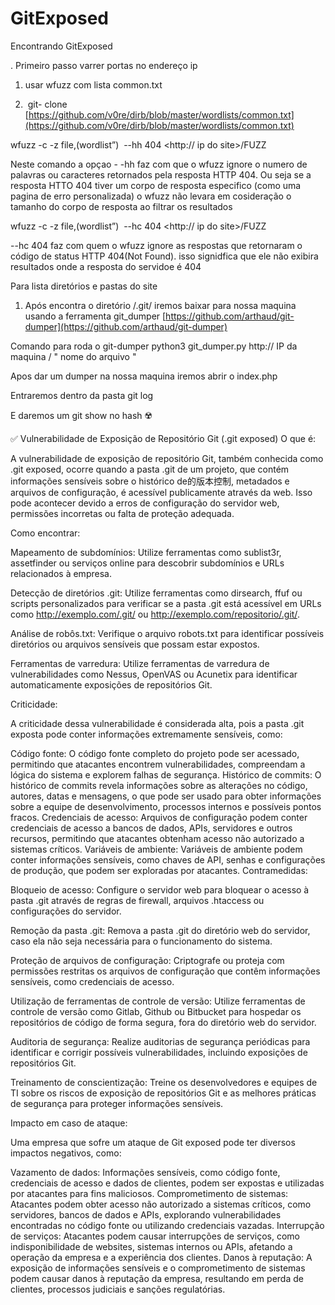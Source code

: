 # GitExposed
Encontrando GitExposed 


. Primeiro passo varrer portas no endereço ip
    
1. usar wfuzz com lista common.txt
    
2.  git- clone [https://github.com/v0re/dirb/blob/master/wordlists/common.txt](https://github.com/v0re/dirb/blob/master/wordlists/common.txt)
    

wfuzz -c -z file,(wordlist”)  --hh 404 <http:// ip do site>/FUZZ

Neste comando a opçao - -hh faz com que o wfuzz ignore o numero de palavras ou caracteres retornados pela resposta HTTP 404. Ou seja se a resposta HTTO 404 tiver um corpo de resposta especifico (como uma pagina de erro personalizada) o wfuzz não levara em cosideração o tamanho do corpo de resposta ao filtrar os resultados 

wfuzz -c -z file,(wordlist”)  --hc 404 <http:// ip do site>/FUZZ

--hc 404 faz com quem o wfuzz ignore as respostas que retornaram o código de status HTTP 404(Not Found). isso signidfica que ele não exibira resultados onde a resposta do servidoe é 404
  

Para lista diretórios e pastas do site 
  

1. Após encontra o diretório /.git/ iremos baixar para nossa maquina usando a ferramenta git_dumper [https://github.com/arthaud/git-dumper](https://github.com/arthaud/git-dumper)
    
Comando para roda o git-dumper
python3 git_dumper.py http:// IP da maquina / " nome do arquivo "

Apos dar um dumper na nossa maquina iremos abrir o index.php

Entraremos dentro da pasta git log

E daremos um git show no hash ☢️



✅ Vulnerabilidade de Exposição de Repositório Git (.git exposed)
O que é:

A vulnerabilidade de exposição de repositório Git, também conhecida como .git exposed, ocorre quando a pasta .git de um projeto, que contém informações sensíveis sobre o histórico de的版本控制, metadados e arquivos de configuração, é acessível publicamente através da web. Isso pode acontecer devido a erros de configuração do servidor web, permissões incorretas ou falta de proteção adequada.

Como encontrar:

Mapeamento de subdomínios: Utilize ferramentas como sublist3r, assetfinder ou serviços online para descobrir subdomínios e URLs relacionados à empresa.

Detecção de diretórios .git: Utilize ferramentas como dirsearch, ffuf ou scripts personalizados para verificar se a pasta .git está acessível em URLs como http://exemplo.com/.git/ ou http://exemplo.com/repositorio/.git/.

Análise de robôs.txt: Verifique o arquivo robots.txt para identificar possíveis diretórios ou arquivos sensíveis que possam estar expostos.

Ferramentas de varredura: Utilize ferramentas de varredura de vulnerabilidades como Nessus, OpenVAS ou Acunetix para identificar automaticamente exposições de repositórios Git.

Criticidade:

A criticidade dessa vulnerabilidade é considerada alta, pois a pasta .git exposta pode conter informações extremamente sensíveis, como:

Código fonte: O código fonte completo do projeto pode ser acessado, permitindo que atacantes encontrem vulnerabilidades, compreendam a lógica do sistema e explorem falhas de segurança.
Histórico de commits: O histórico de commits revela informações sobre as alterações no código, autores, datas e mensagens, o que pode ser usado para obter informações sobre a equipe de desenvolvimento, processos internos e possíveis pontos fracos.
Credenciais de acesso: Arquivos de configuração podem conter credenciais de acesso a bancos de dados, APIs, servidores e outros recursos, permitindo que atacantes obtenham acesso não autorizado a sistemas críticos.
Variáveis de ambiente: Variáveis de ambiente podem conter informações sensíveis, como chaves de API, senhas e configurações de produção, que podem ser exploradas por atacantes.
Contramedidas:

Bloqueio de acesso: Configure o servidor web para bloquear o acesso à pasta .git através de regras de firewall, arquivos .htaccess ou configurações do servidor.

Remoção da pasta .git: Remova a pasta .git do diretório web do servidor, caso ela não seja necessária para o funcionamento do sistema.

Proteção de arquivos de configuração: Criptografe ou proteja com permissões restritas os arquivos de configuração que contêm informações sensíveis, como credenciais de acesso.

Utilização de ferramentas de controle de versão: Utilize ferramentas de controle de versão como Gitlab, Github ou Bitbucket para hospedar os repositórios de código de forma segura, fora do diretório web do servidor.

Auditoria de segurança: Realize auditorias de segurança periódicas para identificar e corrigir possíveis vulnerabilidades, incluindo exposições de repositórios Git.

Treinamento de conscientização: Treine os desenvolvedores e equipes de TI sobre os riscos de exposição de repositórios Git e as melhores práticas de segurança para proteger informações sensíveis.

Impacto em caso de ataque:

Uma empresa que sofre um ataque de Git exposed pode ter diversos impactos negativos, como:

Vazamento de dados: Informações sensíveis, como código fonte, credenciais de acesso e dados de clientes, podem ser expostas e utilizadas por atacantes para fins maliciosos.
Comprometimento de sistemas: Atacantes podem obter acesso não autorizado a sistemas críticos, como servidores, bancos de dados e APIs, explorando vulnerabilidades encontradas no código fonte ou utilizando credenciais vazadas.
Interrupção de serviços: Atacantes podem causar interrupções de serviços, como indisponibilidade de websites, sistemas internos ou APIs, afetando a operação da empresa e a experiência dos clientes.
Danos à reputação: A exposição de informações sensíveis e o comprometimento de sistemas podem causar danos à reputação da empresa, resultando em perda de clientes, processos judiciais e sanções regulatórias.
